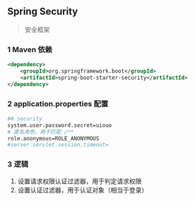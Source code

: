 ## Spring Security
> 安全框架
### 1 Maven 依赖
```xml
<dependency>
    <groupId>org.springframework.boot</groupId>
    <artifactId>spring-boot-starter-security</artifactId>
</dependency>
```
### 2 application.properties 配置
```sh
## security
system.user.password.secret=uiouo
# 匿名角色，用于匹配 /**
role.anonymous=ROLE_ANONYMOUS
#server.servlet.session.timeout=
```
### 3 逻辑
1. 设置请求权限认证过滤器，用于判定请求权限
2. 设置认证过滤器，用于认证对象（相当于登录）
